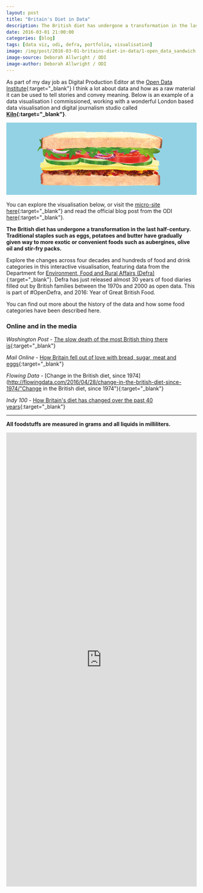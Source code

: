 ```yaml
---
layout: post
title: "Britain's Diet in Data"
description: The British diet has undergone a transformation in the last half-century. Explore the changes across four decades and hundreds of food and drink categories in this interactive visualisation
date: 2016-03-01 21:00:00
categories: [blog]
tags: [data viz, odi, defra, portfolio, visualisation]
image: /img/post/2016-03-01-britains-diet-in-data/1-open_data_sandwich.png
image-source: Deborah Allwright / ODI
image-author: Deborah Allwright / ODI
---
```


As part of my day job as Digital Production Editor at the [Open Data Institute](http://theodi.org "ODI"){:target="_blank"} I think a lot about data and how as a raw material it can be used to tell stories and convey meaning. Below is an example of a data visualisation I commissioned, working with a wonderful London based data visualisation and digital journalism studio called **[Kiln](https://www.kiln.digital/ "Kiln"){:target="_blank"}**.

![Open data sandwich](/img/post/2016-03-01-britains-diet-in-data/1-open_data_sandwich.png "Open Data Sandwich - Illustrator: Deborah Allwright")

You can explore the visualisation below, or visit the [micro-site here](http://britains-diet.labs.theodi.org/ "Britain's diet in data"){:target="_blank"}  and read the official blog post from the ODI [here](http://theodi.org/blog/family-food-publication-day-blog-feeding-the-hunger-for-data "ODI Blog"){:target="_blank"}.

**The British diet has undergone a transformation in the last half-century. Traditional staples such as eggs, potatoes and butter have gradually given way to more exotic or convenient foods such as aubergines, olive oil and stir-fry packs.**

Explore the changes across four decades and hundreds of food and drink categories in this interactive visualisation, featuring data from the Department for [Environment, Food and Rural Affairs (Defra)](https://www.gov.uk/government/organisations/department-for-environment-food-rural-affairs "Defra"){:target="_blank"}. Defra has just released almost 30 years of food diaries filled out by British families between the 1970s and 2000 as open data. This is part of #OpenDefra, and 2016: Year of Great British Food.

You can find out more about the history of the data and how some food categories have been described here.

### Online and in the media
*Washington Post* - [The slow death of the most British thing there is](https://www.washingtonpost.com/news/wonk/wp/2016/05/04/why-the-british-are-drinking-coffee-instead-of-tea/ "The slow death of the most British thing there is"){:target="_blank"}

*Mail Online* - [How Britain fell out of love with bread, sugar, meat and eggs](http://www.dailymail.co.uk/health/article-3571702/How-Britain-fell-love-bread-sugar-meat-eggs-consumes-condiments-cereal-fruit-alcohol-Figures-charting-40-years-food-sales-reflect-continental-low-carb-tastes.html "How Britain fell out of love with bread, sugar, meat and eggs"){:target="_blank"}

*Flowing Data* - [Change in the British diet, since 1974](http://flowingdata.com/2016/04/28/change-in-the-british-diet-since-1974/"Change in the British diet, since 1974"){:target="_blank"}

*Indy 100* - [How Britain's diet has changed over the past 40 years](http://indy100.independent.co.uk/article/how-britains-diet-has-changed-over-the-past-40-years--Wy5WynwfMW "How Britain's diet has changed over the past 40 years"){:target="_blank"}

***

**All foodstuffs are measured in grams and all liquids in milliliters.**

<iframe src="http://odi.staging.kiln.digital/" frameborder="no" width="100%" height="1200px"></iframe>
